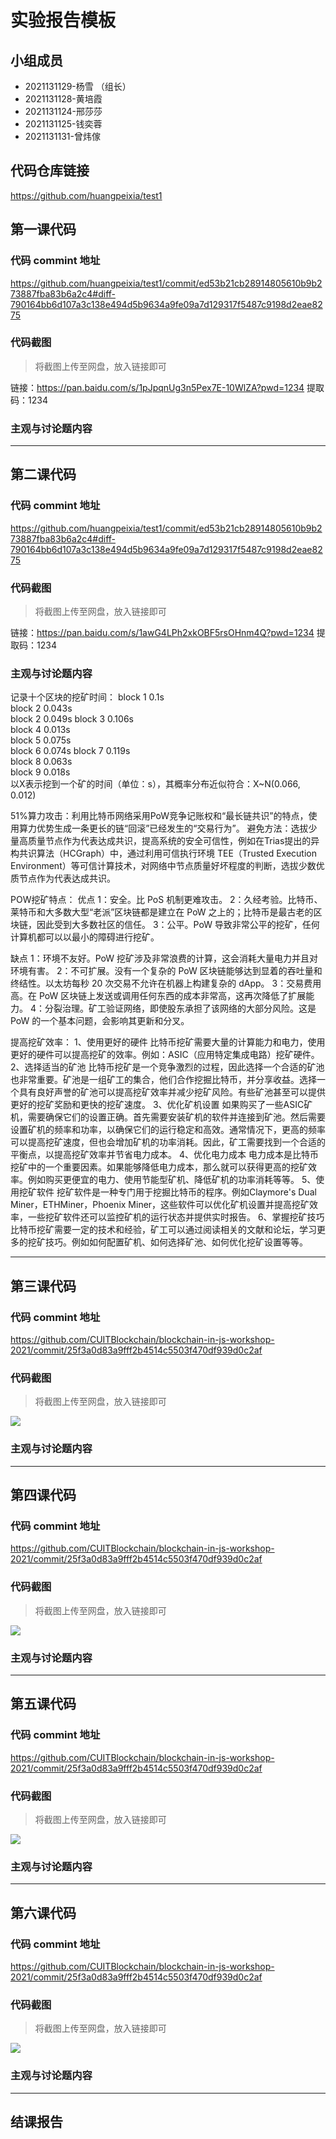 # 实验报告模板

## 小组成员

- 2021131129-杨雪 （组长）
- 2021131128-黄培霞
- 2021131124-邢莎莎
- 2021131125-钱奕蓉
- 2021131131-曾炜傢


## 代码仓库链接

https://github.com/huangpeixia/test1



## 第一课代码


### 代码 commint 地址

https://github.com/huangpeixia/test1/commit/ed53b21cb28914805610b9b273887fba83b6a2c4#diff-790164bb6d107a3c138e494d5b9634a9fe09a7d129317f5487c9198d2eae8275

### 代码截图

> 将截图上传至网盘，放入链接即可

链接：https://pan.baidu.com/s/1pJpqnUg3n5Pex7E-10WlZA?pwd=1234 
提取码：1234


### 主观与讨论题内容



---



## 第二课代码


### 代码 commint 地址

https://github.com/huangpeixia/test1/commit/ed53b21cb28914805610b9b273887fba83b6a2c4#diff-790164bb6d107a3c138e494d5b9634a9fe09a7d129317f5487c9198d2eae8275


### 代码截图

> 将截图上传至网盘，放入链接即可

链接：https://pan.baidu.com/s/1awG4LPh2xkOBF5rsOHnm4Q?pwd=1234 
提取码：1234


### 主观与讨论题内容
记录十个区块的挖矿时间：
block 1  0.1s   
block 2  0.043s  
block 2  0.049s 
block 3  0.106s  
block 4  0.013s  
block 5  0.075s  
block 6  0.074s 
block 7  0.119s  
block 8  0.063s  
block 9  0.018s  
以X表示挖到一个矿的时间（单位：s），其概率分布近似符合：X~N(0.066, 0.012)

51%算力攻击：利用比特币网络采用PoW竞争记账权和“最长链共识”的特点，使用算力优势生成一条更长的链“回滚”已经发生的“交易行为”。
避免方法：选拔少量高质量节点作为代表达成共识，提高系统的安全可信性，例如在Trias提出的异构共识算法（HCGraph）中，通过利用可信执行环境 TEE（Trusted Execution Environment）等可信计算技术，对网络中节点质量好坏程度的判断，选拔少数优质节点作为代表达成共识。

POW挖矿特点：
优点
1：安全。比 PoS 机制更难攻击。
2：久经考验。比特币、莱特币和大多数大型“老派”区块链都是建立在 PoW 之上的；比特币是最古老的区块链，因此受到大多数社区的信任。
3：公平。PoW 导致非常公平的挖矿，任何计算机都可以以最小的障碍进行挖矿。

缺点
1：环境不友好。PoW 挖矿涉及非常浪费的计算，这会消耗大量电力并且对环境有害。
2：不可扩展。没有一个复杂的 PoW 区块链能够达到显着的吞吐量和终结性。以太坊每秒 20 次交易不允许在机器上构建复杂的 dApp。
3：交易费用高。在 PoW 区块链上发送或调用任何东西的成本非常高，这再次降低了扩展能力。
4：分裂治理。矿工验证网络，即使股东承担了该网络的大部分风险。这是 PoW 的一个基本问题，会影响其更新和分叉。

提高挖矿效率：
1、使用更好的硬件
比特币挖矿需要大量的计算能力和电力，使用更好的硬件可以提高挖矿的效率。例如：ASIC（应用特定集成电路）挖矿硬件。
2、选择适当的矿池
比特币挖矿是一个竞争激烈的过程，因此选择一个合适的矿池也非常重要。矿池是一组矿工的集合，他们合作挖掘比特币，并分享收益。选择一个具有良好声誉的矿池可以提高挖矿效率并减少挖矿风险。有些矿池甚至可以提供更好的挖矿奖励和更快的挖矿速度。
3、优化矿机设置
如果购买了一些ASIC矿机，需要确保它们的设置正确。首先需要安装矿机的软件并连接到矿池。然后需要设置矿机的频率和功率，以确保它们的运行稳定和高效。通常情况下，更高的频率可以提高挖矿速度，但也会增加矿机的功率消耗。因此，矿工需要找到一个合适的平衡点，以提高挖矿效率并节省电力成本。
4、优化电力成本
电力成本是比特币挖矿中的一个重要因素。如果能够降低电力成本，那么就可以获得更高的挖矿效率。例如购买更便宜的电力、使用节能型矿机、降低矿机的功率消耗等等。
5、使用挖矿软件
挖矿软件是一种专门用于挖掘比特币的程序。例如Claymore's Dual Miner，ETHMiner，Phoenix Miner，这些软件可以优化矿机设置并提高挖矿效率，一些挖矿软件还可以监控矿机的运行状态并提供实时报告。
6、掌握挖矿技巧
比特币挖矿需要一定的技术和经验，矿工可以通过阅读相关的文献和论坛，学习更多的挖矿技巧。例如如何配置矿机、如何选择矿池、如何优化挖矿设置等等。


---


## 第三课代码


### 代码 commint 地址

https://github.com/CUITBlockchain/blockchain-in-js-workshop-2021/commit/25f3a0d83a9fff2b4514c5503f470df939d0c2af


### 代码截图

> 将截图上传至网盘，放入链接即可

![](链接)


### 主观与讨论题内容



---




## 第四课代码


### 代码 commint 地址

https://github.com/CUITBlockchain/blockchain-in-js-workshop-2021/commit/25f3a0d83a9fff2b4514c5503f470df939d0c2af


### 代码截图

> 将截图上传至网盘，放入链接即可

![](链接)


### 主观与讨论题内容



---




## 第五课代码


### 代码 commint 地址

https://github.com/CUITBlockchain/blockchain-in-js-workshop-2021/commit/25f3a0d83a9fff2b4514c5503f470df939d0c2af


### 代码截图

> 将截图上传至网盘，放入链接即可

![](链接)


### 主观与讨论题内容



---




## 第六课代码


### 代码 commint 地址

https://github.com/CUITBlockchain/blockchain-in-js-workshop-2021/commit/25f3a0d83a9fff2b4514c5503f470df939d0c2af


### 代码截图

> 将截图上传至网盘，放入链接即可

![](图片链接放这里)


### 主观与讨论题内容



---


## 结课报告





